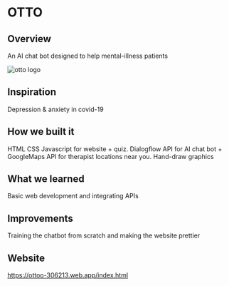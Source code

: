 # OTTO
## Overview
An AI chat bot designed to help mental-illness patients

![otto logo](https://user-images.githubusercontent.com/55889031/111806818-c0797280-88a8-11eb-8ada-46088258b5c0.png)

## Inspiration
Depression & anxiety in covid-19

## How we built it
HTML CSS Javascript for website + quiz. Dialogflow API for AI chat bot + GoogleMaps API for therapist locations near you.
Hand-draw graphics

## What we learned
Basic web development and integrating APIs

## Improvements
Training the chatbot from scratch and making the website prettier

## Website
https://ottoo-306213.web.app/index.html
